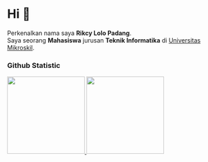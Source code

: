 # Hi 👋

Perkenalkan nama saya **Rikcy Lolo Padang**.\
Saya seorang **Mahasiswa** jurusan **Teknik Informatika** di [Universitas Mikroskil](https://mikroskil.ac.id/).

### Github Statistic
<p align="left">
<a href="https://github.com/rikcylolo">
  <img height="180em" src="https://github-readme-stats-eight-theta.vercel.app/api?username=rikcylolo&show_icons=true&theme=algolia&include_all_commits=true&count_private=true"/>
  <img height="180em" src="https://github-readme-stats-eight-theta.vercel.app/api/top-langs/?username=rikcylolo&layout=compact&langs_count=8&theme=algolia"/>
</a>
</p>

<!--
**Rikcylolo/rikcylolo** is a ✨ _special_ ✨ repository because its `README.md` (this file) appears on your GitHub profile.

Here are some ideas to get you started:

- 🔭 I’m currently working on ...
- 🌱 I’m currently learning ...
- 👯 I’m looking to collaborate on ...
- 🤔 I’m looking for help with ...
- 💬 Ask me about ...
- 📫 How to reach me: ...
- 😄 Pronouns: ...
- ⚡ Fun fact: ...
-->
